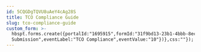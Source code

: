```yaml
---
id: 5CQGDgTQVU8uAeY4cAg28S
title: TCO Compliance Guide
slug: tco-compliance-guide
custom_form: >-
  hbspt.forms.create({portalId:"1695915",formId:"31f9bd13-23b1-4bbb-8ec0-fdfaf0552494",onFormSubmit:function(e){window.dataLayer=window.dataLayer||[],window.dataLayer.push({event:"GAEvent",eventCategory:"Academy",eventAction:"Form
  Submission",eventLabel:"TCO Compliance",eventValue:"10"})},css:""});
---
```


  
